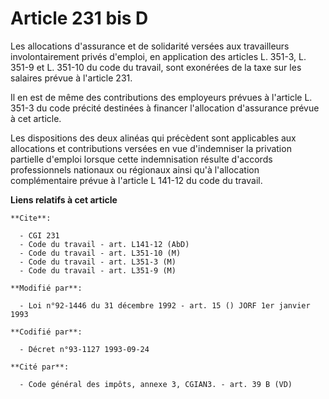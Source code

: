 # Article 231 bis D

Les allocations d'assurance et de solidarité versées aux travailleurs involontairement privés d'emploi, en application des
articles L. 351-3, L. 351-9 et L. 351-10 du code du travail, sont exonérées de la taxe sur les salaires prévue à l'article
231.

Il en est de même des contributions des employeurs prévues à l'article L. 351-3 du code précité destinées à financer
l'allocation d'assurance prévue à cet article.

Les dispositions des deux alinéas qui précèdent sont applicables aux allocations et contributions versées en vue d'indemniser
la privation partielle d'emploi lorsque cette indemnisation résulte d'accords professionnels nationaux ou régionaux ainsi
qu'à l'allocation complémentaire prévue à l'article L 141-12 du code du travail.

**Liens relatifs à cet article**

	**Cite**:

	  - CGI 231
	  - Code du travail - art. L141-12 (AbD)
	  - Code du travail - art. L351-10 (M)
	  - Code du travail - art. L351-3 (M)
	  - Code du travail - art. L351-9 (M)

	**Modifié par**:

	  - Loi n°92-1446 du 31 décembre 1992 - art. 15 () JORF 1er janvier 1993

	**Codifié par**:

	  - Décret n°93-1127 1993-09-24

	**Cité par**:

	  - Code général des impôts, annexe 3, CGIAN3. - art. 39 B (VD)
